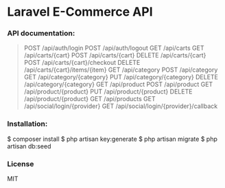 # Laravel E-Commerce API

### API documentation:

> POST /api/auth/login
> POST /api/auth/logout
> GET /api/carts
> GET /api/carts/{cart}
> POST /api/carts/{cart}
> DELETE /api/carts/{cart}
> POST /api/carts/{cart}/checkout
> DELETE /api/carts/{cart}/items/{item}
> GET /api/category
> POST /api/category
> GET /api/category/{category}
> PUT /api/category/{category}
> DELETE /api/category/{category}
> GET /api/product
> POST /api/product
> GET /api/product/{product}
> PUT /api/product/{product}
> DELETE /api/product/{product}
> GET /api/products
> GET /api/social/login/{provider}
> GET /api/social/login/{provider}/callback

### Installation:

$ composer install
$ php artisan key:generate
$ php artisan migrate
$ php artisan db:seed

### License

MIT

